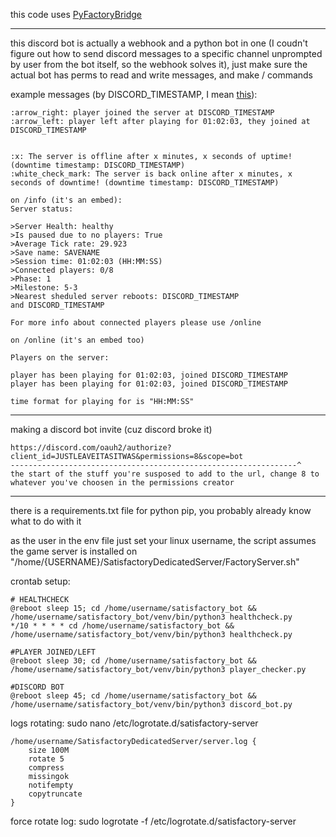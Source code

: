 this code uses [PyFactoryBridge](https://github.com/Jayy001/PyFactoryBridge)

---

this discord bot is actually a webhook and a python bot in one (I coudn't figure out how to send discord messages to a specific channel unprompted by user from the bot itself, so the webhook solves it), just make sure the actual bot has perms to read and write messages, and make / commands

example messages (by DISCORD_TIMESTAMP, I mean [this](https://discordtimestamp.com/)):
```
:arrow_right: player joined the server at DISCORD_TIMESTAMP
:arrow_left: player left after playing for 01:02:03, they joined at DISCORD_TIMESTAMP


:x: The server is offline after x minutes, x seconds of uptime! (downtime timestamp: DISCORD_TIMESTAMP)
:white_check_mark: The server is back online after x minutes, x seconds of downtime! (downtime timestamp: DISCORD_TIMESTAMP)
```
```
on /info (it's an embed):
Server status:

>Server Health: healthy
>Is paused due to no players: True
>Average Tick rate: 29.923
>Save name: SAVENAME
>Session time: 01:02:03 (HH:MM:SS)
>Connected players: 0/8
>Phase: 1
>Milestone: 5-3
>Nearest sheduled server reboots: DISCORD_TIMESTAMP
and DISCORD_TIMESTAMP

For more info about connected players please use /online
```

```
on /online (it's an embed too)

Players on the server:

player has been playing for 01:02:03, joined DISCORD_TIMESTAMP
player has been playing for 01:02:03, joined DISCORD_TIMESTAMP

time format for playing for is "HH:MM:SS"
```

---

making a discord bot invite (cuz discord broke it)

```
https://discord.com/oauh2/authorize?client_id=JUSTLEAVEITASITWAS&permissions=8&scope=bot
----------------------------------------------------------------^
the start of the stuff you're susposed to add to the url, change 8 to whatever you've choosen in the permissions creator
```

---

there is a requirements.txt file for python pip, you probably already know what to do with it

as the user in the env file just set your linux username, the script assumes the game server is installed on "/home/{USERNAME}/SatisfactoryDedicatedServer/FactoryServer.sh"

crontab setup:

```
# HEALTHCHECK
@reboot sleep 15; cd /home/username/satisfactory_bot && /home/username/satisfactory_bot/venv/bin/python3 healthcheck.py
*/10 * * * * cd /home/username/satisfactory_bot && /home/username/satisfactory_bot/venv/bin/python3 healthcheck.py

#PLAYER JOINED/LEFT
@reboot sleep 30; cd /home/username/satisfactory_bot && /home/username/satisfactory_bot/venv/bin/python3 player_checker.py

#DISCORD BOT
@reboot sleep 45; cd /home/username/satisfactory_bot && /home/username/satisfactory_bot/venv/bin/python3 discord_bot.py
```

logs rotating:
sudo nano /etc/logrotate.d/satisfactory-server
```
/home/username/SatisfactoryDedicatedServer/server.log {
    size 100M
    rotate 5
    compress
    missingok
    notifempty
    copytruncate
}
```
force rotate log:
sudo logrotate -f /etc/logrotate.d/satisfactory-server
